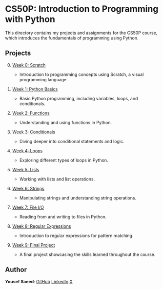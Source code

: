 # CS50P: Introduction to Programming with Python

This directory contains my projects and assignments for the CS50P course, which introduces the fundamentals of programming using Python.

## Projects

0. [Week 0: Scratch](./Week%200/)

    - Introduction to programming concepts using Scratch, a visual programming language.

1. [Week 1: Python Basics](./Week%201/)

    - Basic Python programming, including variables, loops, and conditionals.

2. [Week 2: Functions](./Week%202/)

    - Understanding and using functions in Python.

3. [Week 3: Conditionals](./Week%203/)

    - Diving deeper into conditional statements and logic.

4. [Week 4: Loops](./Week%204/)

    - Exploring different types of loops in Python.

5. [Week 5: Lists](./Week%205/)

    - Working with lists and list operations.

6. [Week 6: Strings](./Week%206/)

    - Manipulating strings and understanding string operations.

7. [Week 7: File I/O](./Week%207/)

    - Reading from and writing to files in Python.

8. [Week 8: Regular Expressions](./Week%208/)

    - Introduction to regular expressions for pattern matching.

9. [Week 9: Final Project](https://github.com/uosyph/password-manager)

    - A final project showcasing the skills learned throughout the course.

## Author

**Yousef Saeed**:
[GitHub](https://github.com/uosyph)
[LinkedIn](https://linkedin.com/in/uosyph)
[X](https://twitter.com/uosyph)
